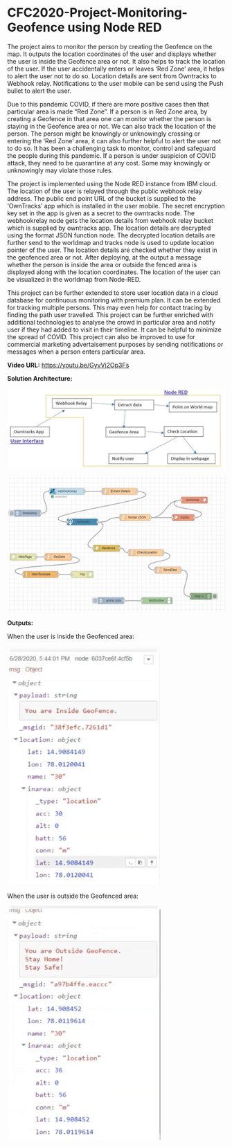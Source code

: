 # CFC2020-Project-Monitoring-Geofence using Node RED
The project aims to monitor the person by creating the Geofence on the map. It outputs the location coordinates of the user and displays whether the user is inside the Geofence area or not. It also helps to track the location of the user. If the user accidentally enters or leaves ‘Red Zone’ area, it helps to alert the user not to do so. Location details are sent from Owntracks to Webhook relay. Notifications to the user mobile can be send using the Push bullet to alert the user.

Due to this pandemic COVID, if there are more positive cases then that particular area is made “Red Zone”. If a person is in Red Zone area, by creating a Geofence in that area one can monitor whether the person is staying in the Geofence area or not. We can also track the location of the person. The person might be knowingly or unknowingly crossing or entering the ‘Red Zone’ area, it can also further helpful to alert the user not to do so. It has been a challenging task to monitor, control and safeguard the people during this pandemic. If a person is under suspicion of COVID attack, they need to be quarantine at any cost. Some may knowingly or unknowingly may violate those rules.

The project is implemented using the Node RED instance from IBM cloud. The location of the user is relayed through the public webhook relay address. The public end point URL of the bucket is supplied to the ‘OwnTracks’ app which is installed in the user mobile. The secret encryption key set in the app is given as a secret to the owntracks node.
The webhookrelay node gets the location details from webhook relay bucket which is supplied by owntracks app. The location details are decrypted using the format JSON function node. The decrypted location details are further send to the worldmap and tracks node is used to update location pointer of the user. The location details are checked whether they exist in the geofenced area or not. After deploying, at the output a message whether the person is inside the area or outside the fenced area is displayed along with the location coordinates. The location of the user can be visualized in the worldmap from Node-RED.

This project can be further extended to store user location data in a cloud database for continuous monitoring with premium plan. It can be extended for tracking multiple persons. This may even help for contact tracing by finding the path user travelled. This project can be further enriched with additional technologies to analyse the crowd in particular area and notify user if they had added to visit in their timeline. It can be helpful to minimize the spread of COVID. This project can also be improved to use for commercial marketing advertaisement purposes by sending notifications or messages when a person enters particular area.  


**Video URL:** https://youtu.be/GyvVj2Op3Fs

**Solution Architecture:**

![](Architecture.JPG)


![](NodeRed.JPG)

**Outputs:**

When the user is inside the Geofenced area:

![](Geofenced%20Location.png)

When the user is outside the Geofenced area:

![](Non-Geofence%20Location.png)
